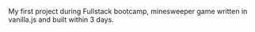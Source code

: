 My first project during Fullstack bootcamp, minesweeper game written in vanilla.js and built within 3 days.
